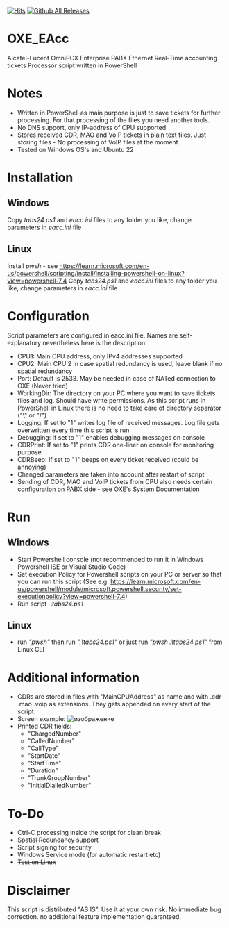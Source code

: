 [![Hits](https://hits.sh/github.com/Jeepers-Gitters/OXE_EAcc.svg)](https://hits.sh/github.com/Jeepers-Gitters/OXE_EAcc/)
[![Github All Releases](https://img.shields.io/github/downloads/Jeepers-Gitters/OXE_EAcc/total.svg)]()
# OXE_EAcc
 Alcatel-Lucent OmniPCX Enterprise PABX Ethernet Real-Time accounting tickets Processor script written in PowerShell
# Notes
* Written in PowerShell as main purpose is just to save tickets for further processing. For that processing of the files you need another tools.
* No DNS support, only IP-address of CPU supported
* Stores received CDR, MAO and VoIP tickets in plain text files. Just storing files - No processing of VoIP files at the moment
* Tested  on Windows OS's and Ubuntu 22
# Installation
## Windows 
 Copy _tabs24.ps1_ and _eacc.ini_ files to any folder you like, change parameters in _eacc.ini_ file
## Linux
 Install _pwsh_ - see <https://learn.microsoft.com/en-us/powershell/scripting/install/installing-powershell-on-linux?view=powershell-7.4>
 Copy _tabs24.ps1_ and _eacc.ini_ files to any folder you like, change parameters in _eacc.ini_ file
# Configuration
 Script parameters are configured in eacc.ini file. Names are self-explanatory nevertheless here is the description:
 - CPU1: Main CPU address, only IPv4 addresses supported
 - CPU2: Main CPU 2 in case spatial redundancy is used, leave blank if no spatial redundancy
 - Port: Default is 2533. May be needed in case of NATed connection to OXE (Never tried)
 - WorkingDir: The directory on your PC where you want to save tickets files and log. Should have write permissions. As this script runs in PowerShell in Linux there is no need to take care of directory separator ("\\" or "/")
 - Logging: If set to "1" writes log file of received messages. Log file gets overwritten every time this script is run
 - Debugging: If set to "1" enables debugging messages on console
 - CDRPrint: If set to "1" prints CDR one-liner on console for monitoring purpose
 - CDRBeep: If set to "1" beeps on every ticket received (could be annoying)
 - Changed parameters are taken into account after restart of script
 - Sending of CDR, MAO and VoIP tickets from CPU also needs certain configuration on PABX side - see OXE's System Documentation 
# Run
## Windows 
 * Start Powershell console (not recommended to run it in Windows Powershell ISE or Visual Studio Code)
 * Set execution Policy for Powershell scripts on your PC or server so that you can run this script (See e.g. <https://learn.microsoft.com/en-us/powershell/module/microsoft.powershell.security/set-executionpolicy?view=powershell-7.4>)
 * Run script _.\tabs24.ps1_
## Linux
 * run _"pwsh"_ then run _".\tabs24.ps1"_ or just run _"pwsh .\tabs24.ps1"_ from Linux CLI
# Additional information
 * CDRs are stored in files with "MainCPUAddress" as name and with .cdr .mao .voip as extensions. They gets appended on every start of the script.
 * Screen example:
![изображение](https://github.com/Jeepers-Gitters/OXE_EAcc/assets/81351542/8ba5cc89-081c-456d-b51f-891ae82c154e)
 * Printed CDR fields:
    - "ChargedNumber"
    - "CalledNumber"
    - "CallType"
    - "StartDate"
    - "StartTime"
    - "Duration"
    - "TrunkGroupNumber"
    - "InitialDialledNumber"

# To-Do
 * Ctrl-C processing inside the script for clean break
 * ~~Spatial Redundancy support~~
 * Script signing for security
 * Windows Service mode (for automatic restart etc)
 *  ~~Test on Linux~~
# Disclaimer
 This script is distributed "AS IS". Use it at your own risk. No immediate bug correction. no additional feature implementation guaranteed. 
 
